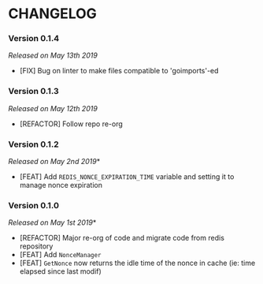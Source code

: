 # CHANGELOG

### Version 0.1.4

*Released on May 13th 2019*

- [FIX] Bug on linter to make files compatible to 'goimports'-ed

### Version 0.1.3

*Released on May 12th 2019*

- [REFACTOR] Follow repo re-org

### Version 0.1.2

*Released on May 2nd 2019**

- [FEAT] Add `REDIS_NONCE_EXPIRATION_TIME` variable and setting it to manage nonce expiration

### Version 0.1.0

*Released on May 1st 2019**

- [REFACTOR] Major re-org of code and migrate code from redis repository
- [FEAT] Add `NonceManager`
- [FEAT] `GetNonce` now returns the idle time of the nonce in cache (ie: time elapsed since last modif)

